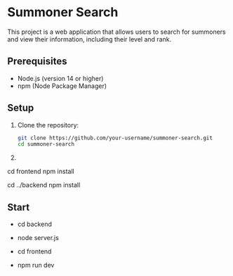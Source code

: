 # Summoner Search

This project is a web application that allows users to search for summoners and view their information, including their level and rank.

## Prerequisites

- Node.js (version 14 or higher)
- npm (Node Package Manager)

## Setup

1. Clone the repository:

   ```sh
   git clone https://github.com/your-username/summoner-search.git
   cd summoner-search

   ```

2.

cd frontend
npm install

cd ../backend
npm install

## Start

- cd backend
- node server.js

- cd frontend
- npm run dev
